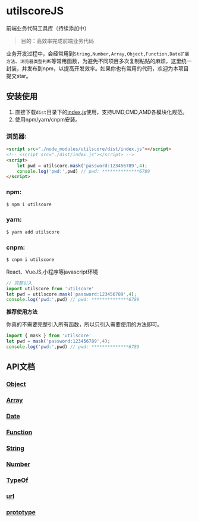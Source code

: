 # utilscoreJS


前端业务代码工具库（持续添加中）

> 目的：高效率完成前端业务代码

业务开发过程中，会经常用到`String,Number,Array,Object,Function,Date扩展方法`、`浏览器类型判断`等常用函数，为避免不同项目多次复制粘贴的麻烦，这里统一封装，并发布到npm，以提高开发效率。如果你也有常用的代码，欢迎为本项目提交star。

## 安装使用

1. 直接下载`dist`目录下的[index.js](https://github.com/cgxqd/utilscore/blob/master/dist/index.js)使用，支持UMD,CMD,AMD各模块化规范。
2. 使用npm/yarn/cnpm安装。

### 浏览器:
``` html
<script src="./node_modules/utilscore/dist/index.js"></script>
<!-- <script src="./dist/index.js"></script> -->
<script>
	let pwd = utilscore.mask('password:123456789',4);
	console.log('pwd:',pwd) // pwd: **************6789
</script>
```

### npm:
``` bash
$ npm i utilscore
```
### yarn:
``` bash
$ yarn add utilscore
```
### cnpm:
``` bash
$ cnpm i utilscore
```

React、VueJS,小程序等javascript环境

``` javascript
// 完整引入
import utilscore from 'utilscore'
let pwd = utilscore.mask('password:123456789',4);
console.log('pwd:',pwd) // pwd: **************6789
```

**推荐使用方法**

你真的不需要完整引入所有函数，所以只引入需要使用的方法即可。
``` javascript
import { mask } from 'utilscore'
let pwd = mask('password:123456789',4);
console.log('pwd:',pwd) // pwd: **************6789
```
## API文档

###  [Object](https://github.com/cgxqd/utilscore/blob/master/libs/object.js)
###  [Array](https://github.com/cgxqd/utilscore/blob/master/libs/array.js)
###  [Date](https://github.com/cgxqd/utilscore/blob/master/libs/date.js)
###  [Function](https://github.com/cgxqd/utilscore/blob/master/libs/function.js)
###  [String](https://github.com/cgxqd/utilscore/blob/master/libs/string.js)
###  [Number](https://github.com/cgxqd/utilscore/blob/master/libs/number.js)
###  [TypeOf](https://github.com/cgxqd/utilscore/blob/master/libs/types.js)
###  [url](https://github.com/cgxqd/utilscore/blob/master/libs/url.js)
###  [prototype](https://github.com/cgxqd/utilscore/blob/master/libs/prototype.js)

